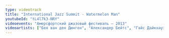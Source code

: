 ```yaml
---
type: videotrack
title: "International Jazz Summit - Watermelon Man"
youtubeId: "tL4l7k3-NRY"
videoevents: "Амерсфортский джазовый фестиваль — 2013"
videoartists: ["Бен ван ден Дюнген", "Александер Бейтс", "Гайс Дайкхаузен", "Coh Mr. Saxman", "Питер Бейтс", "Карен Деврооп", "Франс ван Гейст"]
---
```


